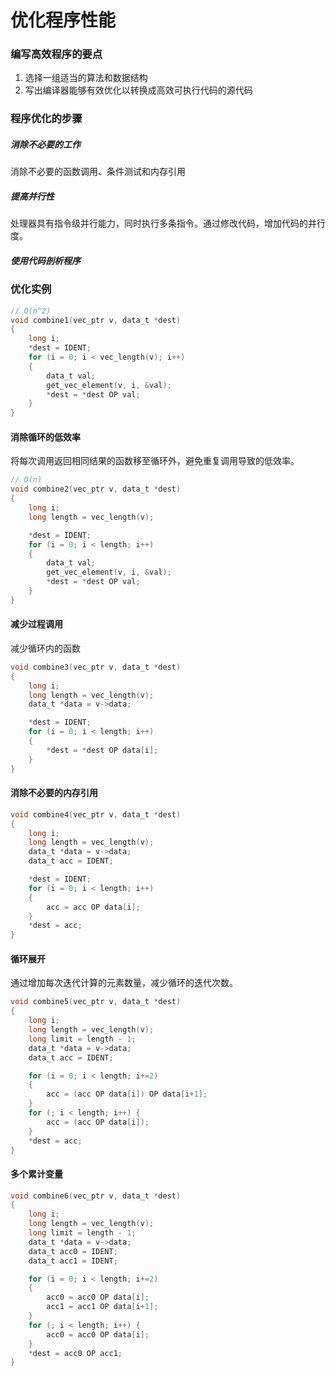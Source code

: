 # 优化程序性能

### 编写高效程序的要点

1. 选择一组适当的算法和数据结构
2. 写出编译器能够有效优化以转换成高效可执行代码的源代码

### 程序优化的步骤

##### 消除不必要的工作

消除不必要的函数调用、条件测试和内存引用

##### 提高并行性

处理器具有指令级并行能力，同时执行多条指令。通过修改代码，增加代码的并行度。

##### 使用代码剖析程序

### 优化实例

```c
// O(n^2)
void combine1(vec_ptr v, data_t *dest)
{
    long i;
    *dest = IDENT;
    for (i = 0; i < vec_length(v); i++)
    {
        data_t val;
        get_vec_element(v, i, &val);
        *dest = *dest OP val;
    }
}
```

#### 消除循环的低效率

将每次调用返回相同结果的函数移至循环外，避免重复调用导致的低效率。

```c
// O(n)
void combine2(vec_ptr v, data_t *dest)
{
    long i;
    long length = vec_length(v);

    *dest = IDENT;
    for (i = 0; i < length; i++)
    {
        data_t val;
        get_vec_element(v, i, &val);
        *dest = *dest OP val;
    }
}
```

#### 减少过程调用

减少循环内的函数

```c
void combine3(vec_ptr v, data_t *dest)
{
    long i;
    long length = vec_length(v);
    data_t *data = v->data;

    *dest = IDENT;
    for (i = 0; i < length; i++)
    {
        *dest = *dest OP data[i];
    }
}
```

#### 消除不必要的内存引用

```c
void combine4(vec_ptr v, data_t *dest)
{
    long i;
    long length = vec_length(v);
    data_t *data = v->data;
    data_t acc = IDENT;

    *dest = IDENT;
    for (i = 0; i < length; i++)
    {
        acc = acc OP data[i];
    }
    *dest = acc;
}
```

#### 循环展开

通过增加每次迭代计算的元素数量，减少循环的迭代次数。

```c
void combine5(vec_ptr v, data_t *dest)
{
    long i;
    long length = vec_length(v);
    long limit = length - 1;
    data_t *data = v->data;
    data_t acc = IDENT;

    for (i = 0; i < length; i+=2)
    {
        acc = (acc OP data[i]) OP data[i+1];
    }
    for (; i < length; i++) {
        acc = (acc OP data[i]);
    }
    *dest = acc;
}
```

#### 多个累计变量

```c
void combine6(vec_ptr v, data_t *dest)
{
    long i;
    long length = vec_length(v);
    long limit = length - 1;
    data_t *data = v->data;
    data_t acc0 = IDENT;
    data_t acc1 = IDENT;

    for (i = 0; i < length; i+=2)
    {
        acc0 = acc0 OP data[i];
        acc1 = acc1 OP data[i+1];
    }
    for (; i < length; i++) {
        acc0 = acc0 OP data[i];
    }
    *dest = acc0 OP acc1;
}

```



